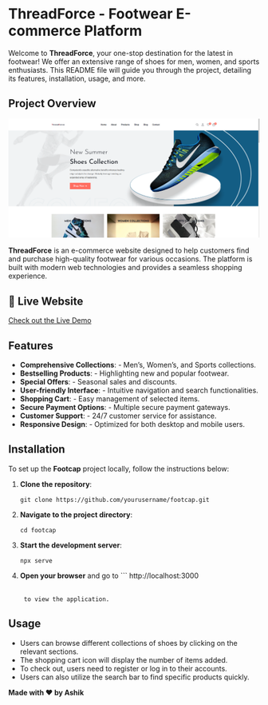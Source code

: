 # ThreadForce - Footwear E-commerce Platform

Welcome to **ThreadForce**, your one-stop destination for the latest in footwear! We offer an extensive range of shoes for men, women, and sports enthusiasts. This README file will guide you through the project, detailing its features, installation, usage, and more.

## Project Overview

![Project Screenshot](./assets/screenshot/screenshot.png) 

**ThreadForce** is an e-commerce website designed to help customers find and purchase high-quality footwear for various occasions. The platform is built with modern web technologies and provides a seamless shopping experience.

## 📱 Live Website

[Check out the Live Demo](https://threadforce.netlify.app/)

## Features

- **Comprehensive Collections**: - Men’s, Women’s, and Sports collections.
- **Bestselling Products**: - Highlighting new and popular footwear.
- **Special Offers**: - Seasonal sales and discounts.
- **User-friendly Interface**: - Intuitive navigation and search functionalities.
- **Shopping Cart**: - Easy management of selected items.
- **Secure Payment Options**: - Multiple secure payment gateways.
- **Customer Support**: - 24/7 customer service for assistance.
- **Responsive Design**: - Optimized for both desktop and mobile users.

## Installation

To set up the **Footcap** project locally, follow the instructions below:

1. **Clone the repository**:

   ```
   git clone https://github.com/yourusername/footcap.git
   
   ```
2. **Navigate to the project directory**:

   ```
   cd footcap
   
   ```
4. **Start the development server**:

   ```
   npx serve
   
   ```
5. **Open your browser** and go to ```
   http://localhost:3000
   ```

    to view the application.

## Usage

- Users can browse different collections of shoes by clicking on the relevant sections.
- The shopping cart icon will display the number of items added.
- To check out, users need to register or log in to their accounts.
- Users can also utilize the search bar to find specific products quickly.

**Made with ❤️ by Ashik**
